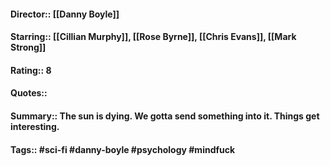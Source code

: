 #### Director:: [[Danny Boyle]]
#### Starring:: [[Cillian Murphy]], [[Rose Byrne]], [[Chris Evans]], [[Mark Strong]]
#### Rating:: 8
#### Quotes::
#### Summary:: The sun is dying. We gotta send something into it. Things get interesting.
#### Tags:: #sci-fi #danny-boyle #psychology #mindfuck 